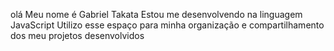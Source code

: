 olá
Meu nome é Gabriel Takata
Estou me desenvolvendo na linguagem JavaScript
Utilizo esse espaço para minha organização e compartilhamento dos meu projetos desenvolvidos
